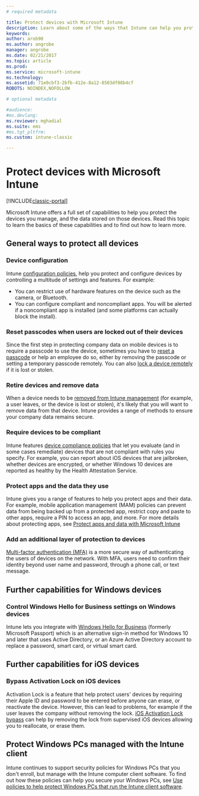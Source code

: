 ```yaml
---
# required metadata

title: Protect devices with Microsoft Intune 
description: Learn about some of the ways that Intune can help you protect your devices against unauthorized access and other threats.
keywords:
author: arob98
ms.author: angrobe
manager: angrobe
ms.date: 02/21/2017
ms.topic: article
ms.prod:
ms.service: microsoft-intune
ms.technology:
ms.assetid: 71e0cbf3-2bfb-412e-8a12-8503df08b4cf
ROBOTS: NOINDEX,NOFOLLOW

# optional metadata

#audience:
#ms.devlang:
ms.reviewer: mghadial
ms.suite: ems
#ms.tgt_pltfrm:
ms.custom: intune-classic

---
```


# Protect devices with Microsoft Intune

[!INCLUDE[classic-portal](../includes/classic-portal.md)]

Microsoft Intune offers a full set of capabilities to help you protect the devices you manage, and the data stored on those devices. Read this topic to learn the basics of these capabilities and to find out how to learn more.

## General ways to protect all devices

### Device configuration
Intune [configuration policies](manage-settings-and-features-on-your-devices-with-microsoft-intune-policies.md), help you protect and configure devices by controlling a multitude of settings and features. For example:
- You can restrict use of hardware features on the device such as the camera, or Bluetooth.
- You can configure compliant and noncompliant apps. You will be alerted if a noncompliant app is installed (and some platforms can actually block the install).

### Reset passcodes when users are locked out of their devices
Since the first step in protecting company data on mobile devices is to require a passcode to use the device, sometimes you have to [reset a passcode](use-remote-lock-and-passcode-reset-in-microsoft-intune.md) or help an employee do so, either by removing the passcode or setting a temporary passcode remotely. You can also [lock a device remotely](use-remote-lock-and-passcode-reset-in-microsoft-intune.md) if it is lost or stolen.

### Retire devices and remove data
When a device needs to be [removed from Intune management](retire-devices-from-microsoft-intune-management.md) (for example, a user leaves, or the device is lost or stolen), it's likely that you will want to remove data from that device. Intune provides a range of methods to ensure your company data remains secure.

### Require devices to be compliant
Intune features [device compliance policies](introduction-to-device-compliance-policies-in-microsoft-intune.md) that let you evaluate (and in some cases remediate) devices that are not compliant with rules you specify. For example, you can report about iOS devices that are jailbroken, whether devices are encrypted, or whether Windows 10 devices are reported as healthy by the Health Attestation Service.

### Protect apps and the data they use
Intune gives you a range of features to help you protect apps and their data. For example, mobile application management (MAM) policies can prevent data from being backed up from a protected app, restrict copy and paste to other apps, require a PIN to access an app, and more. For more details about protecting apps, see [Protect apps and data with Microsoft Intune](protect-apps-and-data-with-microsoft-intune.md)

### Add an additional layer of protection to devices
[Multi-factor authentication (MFA)](multi-factor-authentication-azure-active-directory.md) is a more secure way of authenticating the users of devices on the network.  With MFA, users need to confirm their identity beyond user name and password, through a phone call, or text message.

## Further capabilities for Windows devices

### Control Windows Hello for Business settings on Windows devices
Intune lets you integrate with [Windows Hello for Business](control-microsoft-passport-settings-on-devices-with-microsoft-intune.md) (formerly Microsoft Passport) which is an alternative sign-in method for Windows 10 and later that uses Active Directory, or an Azure Active Directory account to replace a password, smart card, or virtual smart card.

## Further capabilities for iOS devices

### Bypass Activation Lock on iOS devices
Activation Lock is a feature that help protect users' devices by requiring their Apple ID and password to be entered before anyone can erase, or reactivate the device. However, this can lead to problems, for example if the user leaves the company without removing the lock. [iOS Activation Lock bypass](help-protect-ios-devices-with-activation-lock-bypass-for-microsoft-intune.md) can help by removing the lock from supervised iOS devices allowing you to reallocate, or erase them.



## Protect Windows PCs managed with the Intune client
Intune continues to support security policies for Windows PCs that you don't enroll, but manage with the Intune computer client software. To find out how these policies can help you secure your Windows PCs, see [Use policies to help protect Windows PCs that run the Intune client software](policies-to-protect-windows-pcs-in-microsoft-intune.md).
